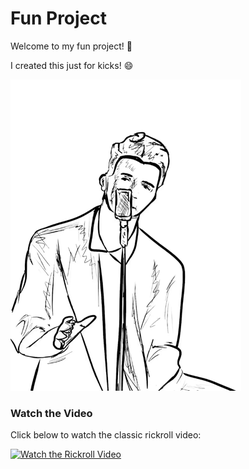 # Fun Project

Welcome to my fun project! 🎉 

I created this just for kicks! 😄


![Rickroll GIF](rickroll.gif)

### Watch the Video

Click below to watch the classic rickroll video:

[![Watch the Rickroll Video](https://img.youtube.com/vi/dQw4w9WgXcQ/0.jpg)](https://youtu.be/dQw4w9WgXcQ?si=hqqQaD-IRcaHIwxJ)

